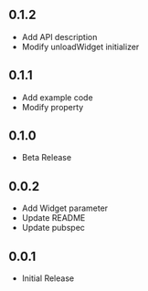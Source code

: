 ## 0.1.2

* Add API description
* Modify unloadWidget initializer

## 0.1.1

* Add example code
* Modify property

## 0.1.0

* Beta Release

## 0.0.2

* Add Widget parameter
* Update README
* Update pubspec

## 0.0.1

* Initial Release
